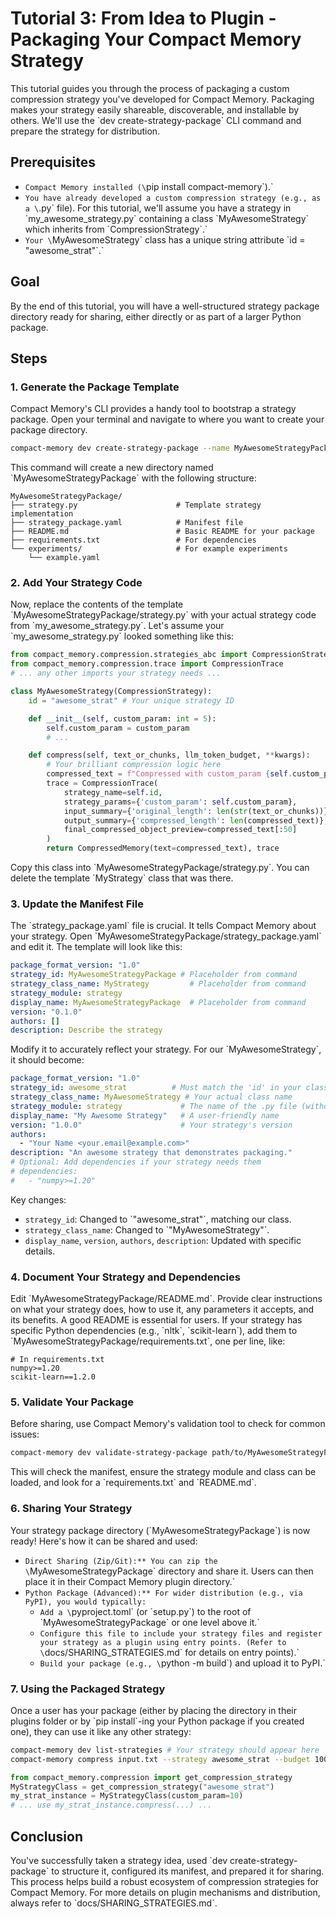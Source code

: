 # Tutorial 3: From Idea to Plugin - Packaging Your Compact Memory Strategy
This tutorial guides you through the process of packaging a custom compression strategy you've developed for Compact Memory. Packaging makes your strategy easily shareable, discoverable, and installable by others. We'll use the \`dev create-strategy-package\` CLI command and prepare the strategy for distribution.
## Prerequisites
*   `Compact Memory installed (\`pip install compact-memory\`).`
*   `You have already developed a custom compression strategy (e.g., as a \`.py\` file). For this tutorial, we'll assume you have a strategy in \`my_awesome_strategy.py\` containing a class \`MyAwesomeStrategy\` which inherits from \`CompressionStrategy\`.`
*   `Your \`MyAwesomeStrategy\` class has a unique string attribute \`id = "awesome_strat"\`.`
## Goal
By the end of this tutorial, you will have a well-structured strategy package directory ready for sharing, either directly or as part of a larger Python package.
## Steps
### 1. Generate the Package Template
Compact Memory's CLI provides a handy tool to bootstrap a strategy package. Open your terminal and navigate to where you want to create your package directory.
```bash
compact-memory dev create-strategy-package --name MyAwesomeStrategyPackage
```
This command will create a new directory named \`MyAwesomeStrategyPackage\` with the following structure:
```text
MyAwesomeStrategyPackage/
├── strategy.py                      # Template strategy implementation
├── strategy_package.yaml            # Manifest file
├── README.md                        # Basic README for your package
├── requirements.txt                 # For dependencies
└── experiments/                     # For example experiments
    └── example.yaml
```
### 2. Add Your Strategy Code
Now, replace the contents of the template \`MyAwesomeStrategyPackage/strategy.py\` with your actual strategy code from \`my_awesome_strategy.py\`.
Let's assume your \`my_awesome_strategy.py\` looked something like this:
```python
from compact_memory.compression.strategies_abc import CompressionStrategy, CompressedMemory
from compact_memory.compression.trace import CompressionTrace
# ... any other imports your strategy needs ...

class MyAwesomeStrategy(CompressionStrategy):
    id = "awesome_strat" # Your unique strategy ID

    def __init__(self, custom_param: int = 5):
        self.custom_param = custom_param
        # ...

    def compress(self, text_or_chunks, llm_token_budget, **kwargs):
        # Your brilliant compression logic here
        compressed_text = f"Compressed with custom_param {self.custom_param}: {str(text_or_chunks)[:100]}"
        trace = CompressionTrace(
            strategy_name=self.id,
            strategy_params={'custom_param': self.custom_param},
            input_summary={'original_length': len(str(text_or_chunks))},
            output_summary={'compressed_length': len(compressed_text)},
            final_compressed_object_preview=compressed_text[:50]
        )
        return CompressedMemory(text=compressed_text), trace
```
Copy this class into \`MyAwesomeStrategyPackage/strategy.py\`. You can delete the template \`MyStrategy\` class that was there.
### 3. Update the Manifest File
The \`strategy_package.yaml\` file is crucial. It tells Compact Memory about your strategy. Open \`MyAwesomeStrategyPackage/strategy_package.yaml\` and edit it. The template will look like this:
```yaml
package_format_version: "1.0"
strategy_id: MyAwesomeStrategyPackage # Placeholder from command
strategy_class_name: MyStrategy         # Placeholder from command
strategy_module: strategy
display_name: MyAwesomeStrategyPackage  # Placeholder from command
version: "0.1.0"
authors: []
description: Describe the strategy
```
Modify it to accurately reflect your strategy. For our \`MyAwesomeStrategy\`, it should become:
```yaml
package_format_version: "1.0"
strategy_id: awesome_strat          # Must match the 'id' in your class
strategy_class_name: MyAwesomeStrategy # Your actual class name
strategy_module: strategy             # The name of the .py file (without extension)
display_name: "My Awesome Strategy"   # A user-friendly name
version: "1.0.0"                      # Your strategy's version
authors:
  - "Your Name <your.email@example.com>"
description: "An awesome strategy that demonstrates packaging."
# Optional: Add dependencies if your strategy needs them
# dependencies:
#   - "numpy>=1.20"
```
Key changes:
*   `strategy_id`: Changed to \`"awesome_strat"\`, matching our class.
*   `strategy_class_name`: Changed to \`"MyAwesomeStrategy"\`.
*   `display_name`, `version`, `authors`, `description`: Updated with specific details.
### 4. Document Your Strategy and Dependencies
Edit \`MyAwesomeStrategyPackage/README.md\`. Provide clear instructions on what your strategy does, how to use it, any parameters it accepts, and its benefits. A good README is essential for users.
If your strategy has specific Python dependencies (e.g., \`nltk\`, \`scikit-learn\`), add them to \`MyAwesomeStrategyPackage/requirements.txt\`, one per line, like:
```text
# In requirements.txt
numpy>=1.20
scikit-learn==1.2.0
```
### 5. Validate Your Package
Before sharing, use Compact Memory's validation tool to check for common issues:
```bash
compact-memory dev validate-strategy-package path/to/MyAwesomeStrategyPackage
```
This will check the manifest, ensure the strategy module and class can be loaded, and look for a \`requirements.txt\` and \`README.md\`.
### 6. Sharing Your Strategy
Your strategy package directory (\`MyAwesomeStrategyPackage\`) is now ready! Here's how it can be shared and used:
*   `Direct Sharing (Zip/Git):** You can zip the \`MyAwesomeStrategyPackage\` directory and share it. Users can then place it in their Compact Memory plugin directory.`
*   `Python Package (Advanced):** For wider distribution (e.g., via PyPI), you would typically:`
    *   `Add a \`pyproject.toml\` (or \`setup.py\`) to the root of \`MyAwesomeStrategyPackage\` or one level above it.`
    *   `Configure this file to include your strategy files and register your strategy as a plugin using entry points. (Refer to \`docs/SHARING_STRATEGIES.md\` for details on entry points).`
    *   `Build your package (e.g., \`python -m build\`) and upload it to PyPI.`
### 7. Using the Packaged Strategy
Once a user has your package (either by placing the directory in their plugins folder or by \`pip install\`-ing your Python package if you created one), they can use it like any other strategy:
```bash
compact-memory dev list-strategies # Your strategy should appear here
compact-memory compress input.txt --strategy awesome_strat --budget 100 --strategy-params '{"custom_param": 10}'
```
```python
from compact_memory.compression import get_compression_strategy
MyStrategyClass = get_compression_strategy("awesome_strat")
my_strat_instance = MyStrategyClass(custom_param=10)
# ... use my_strat_instance.compress(...) ...
```
## Conclusion
You've successfully taken a strategy idea, used \`dev create-strategy-package\` to structure it, configured its manifest, and prepared it for sharing. This process helps build a robust ecosystem of compression strategies for Compact Memory. For more details on plugin mechanisms and distribution, always refer to \`docs/SHARING_STRATEGIES.md\`.
